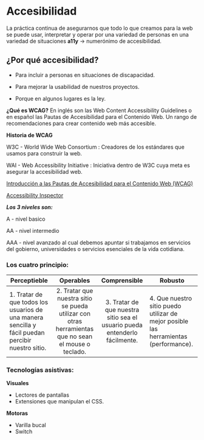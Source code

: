 # Accesibilidad 
La pr&aacute;ctica continua de asegurarnos que todo lo que creamos para la web se puede usar, interpretar y operar por una variedad de personas en una variedad de situaciones **a11y** -> numer&oacute;nimo de accesibilidad.

  ## ¿Por qué accesibilidad?

  * Para incluir a personas en situaciones de discapacidad.
 
  * Para mejorar la usabilidad de nuestros proyectos.
   
  * Porque en algunos lugares es la ley.

**¿Qué es WCAG?** En inglés son las Web Content Accessibility Guidelines o en español las Pautas de Accesibilidad para el Contenido Web. Un rango de recomendaciones para crear contenido web más accesible.

**Historia de WCAG**

W3C - World Wide Web Consortium : Creadores de los estándares que usamos para construir la web.

WAI - Web Accessibility Initiative : Iniciativa dentro de W3C cuya meta es asegurar la accesibilidad web.

[Introducción a las Pautas de Accesibilidad para el Contenido Web (WCAG)](https://www.w3.org/WAI/standards-guidelines/wcag/es)

[Accessibility Inspector](https://developer.mozilla.org/en-US/docs/Tools/Accessibility_inspector)

 ***Los 3 niveles son:***

  A - nivel basico

  AA - nivel intermedio

  AAA - nivel avanzado al cual debemos apuntar si trabajamos en servicios del gobierno, universidades o servicios esenciales de la vida cotidiana.

  ### **Los cuatro principio:**

| Perceptieble | Operables | Comprensible | Robusto |
|-----|:------:|:-----:|--------|
|1. Tratar de que todos los usuarios de una manera sencilla y fácil puedan percibir nuestro sitio.| 2. Tratar que nuestra sitio se pueda utilizar con otras herramientas que no sean el mouse o teclado.| 3.  Tratar de que nuestra sitio sea el usuario pueda entenderlo fácilmente.| 4. Que nuestro sitio puedo utilizar de mejor posible las herramientas (performance).|

 ### **Tecnologías asistivas:**

  **Visuales**

  - Lectores de pantallas
  - Extensiones que manipulan el CSS.

  **Motoras**

  - Varilla bucal
  - Switch